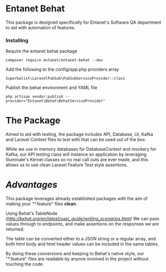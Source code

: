 # **Entanet Behat**
This package is designed specifically for Entanet's Software QA department to aid with automation of features.

### Installing

Require the entanet behat package
```
composer require entanet/entanet-behat --dev
```

Add the following to the config/app.php providers array
```
Superbalist\LaravelPubSub\PubSubServiceProvider::class
```

Publish the behat environment and YAML file
```
php artisan vendor:publish --provider="Entanet\Behat\BehatServiceProvider"
```

# **The Package**

Aimed to aid with testing, the package includes API, Database, UI, Kafka and 
Laravel Context files to test with that can be used out of the box. 

While we use in memory databases for DatabaseContext and mockery for Kafka, our API testing class 
will instance an application by leveraging Illuminate's Kernel classes so no real
call outs are ever made, and this allows us to use clean Laravel Feature Test style
assertions.

# **_Advantages_**
This package leverages already established packages with the aim
of making your "*.feature" files **clean**.

Using Behat's TableNode _(http://behat.org/en/latest/user_guide/writing_scenarios.html)_
We can pass values through to endpoints, and make assertions on the responses we are returned.

The table can be converted either to a JSON string or a regular array, and both html body and html header values can be included in the same tables.

By doing these conversions and keeping to Behat's native style,
our "*.feature" files are readable by anyone involved in the project without touching the code.






